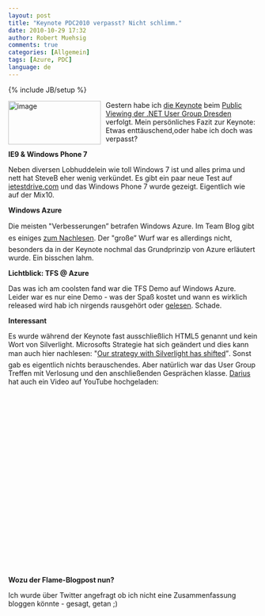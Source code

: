 ```yaml
---
layout: post
title: "Keynote PDC2010 verpasst? Nicht schlimm."
date: 2010-10-29 17:32
author: Robert Muehsig
comments: true
categories: [Allgemein]
tags: [Azure, PDC]
language: de
---
```

{% include JB/setup %}
<p><a href="{{BASE_PATH}}/assets/wp-images-de/image1084.png"><img style="border-bottom: 0px; border-left: 0px; margin: 0px 10px 0px 0px; display: inline; border-top: 0px; border-right: 0px" title="image" border="0" alt="image" align="left" src="{{BASE_PATH}}/assets/wp-images-de/image_thumb266.png" width="187" height="88" /></a> </p>  <p>Gestern habe ich <a href="http://microsoftpdc.com">die Keynote</a> beim <a href="http://dd-dotnet.de/?p=88">Public Viewing der .NET User Group Dresden</a> verfolgt. Mein persönliches Fazit zur Keynote: Etwas enttäuschend,oder habe ich doch was verpasst?</p>  <p><strong>IE9 &amp; Windows Phone 7</strong></p>  <p>Neben diversen Lobhuddelein wie toll Windows 7 ist und alles prima und nett hat SteveB eher wenig verkündet. Es gibt ein paar neue Test auf <a href="http://ie.microsoft.com/testdrive/">ietestdrive.com</a> und das Windows Phone 7 wurde gezeigt. Eigentlich wie auf der Mix10. </p>  <p><strong>Windows Azure</strong></p>  <p>Die meisten "Verbesserungen” betrafen Windows Azure. Im Team Blog gibt es einiges <a href="http://blogs.msdn.com/b/windowsazure/archive/2010/10/28/you-spoke-we-listened-and-responded.aspx">zum Nachlesen</a>. Der "große” Wurf war es allerdings nicht, besonders da in der Keynote nochmal das Grundprinzip von Azure erläutert wurde. Ein bisschen lahm. </p>  <p><strong>Lichtblick: TFS @ Azure </strong></p>  <p>Das was ich am coolsten fand war die TFS Demo auf Windows Azure. Leider war es nur eine Demo - was der Spaß kostet und wann es wirklich released wird hab ich nirgends rausgehört oder <a href="http://blogs.msdn.com/b/bharry/archive/2010/10/28/tfs-on-windows-azure-at-the-pdc.aspx">gelesen</a>. Schade.</p>  <p><strong>Interessant</strong></p>  <p>Es wurde während der Keynote fast ausschließlich HTML5 genannt und kein Wort von Silverlight. Microsofts Strategie hat sich geändert und dies kann man auch hier nachlesen: "<a href="http://www.zdnet.com/blog/microsoft/microsoft-our-strategy-with-silverlight-has-shifted/7834">Our strategy with Silverlight has shifted</a>”. Sonst gab es eigentlich nichts berauschendes. Aber natürlich war das User Group Treffen mit Verlosung und den anschließenden Gesprächen klasse. <a href="http://blogs.msdn.com/b/dparys/">Darius</a> hat auch ein Video auf YouTube hochgeladen:</p>  <div style="padding-bottom: 0px; margin: 0px; padding-left: 0px; padding-right: 0px; display: inline; float: none; padding-top: 0px" id="scid:5737277B-5D6D-4f48-ABFC-DD9C333F4C5D:e06658a2-4b58-4e72-9a1c-f8b625e605b1" class="wlWriterEditableSmartContent"><div><object width="425" height="355"><param name="movie" value="http://www.youtube.com/v/Y7jj7fsElrI&amp;hl=en"></param><embed src="http://www.youtube.com/v/Y7jj7fsElrI&amp;hl=en" type="application/x-shockwave-flash" width="425" height="355"></embed></object></div></div>  <p><strong>Wozu der Flame-Blogpost nun?</strong></p>  <p>Ich wurde über Twitter angefragt ob ich nicht eine Zusammenfassung bloggen könnte - gesagt, getan ;)</p>
